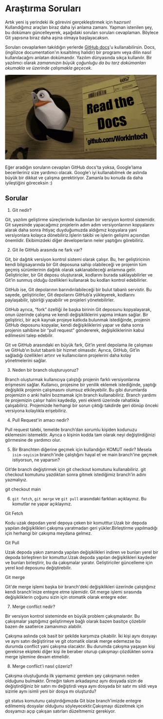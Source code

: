 
# Araştırma Soruları

Artık yeni iş yerindeki ilk görevini gerçekleştirmek için hazırsın! Kullandığımız araçları biraz daha iyi anlama zamanı. Yapman istenilen şey, bu dokümanı güncelleyerek, aşağıdaki soruları soruları cevaplaman. Böylece Git yapısına biraz daha aşina olmaya başlayacaksın.

Soruları cevaplarken takıldığın yerlerde [GitHub docs](https://docs.github.com/en)'u kullanabilirsin. Docs, (ingilizce documentation'ın kısaltılmış halidir) bir programı veya dilin nasıl kullanılacağını anlatan dokümandır. Yazılım dünyasında sıkça kullanılır. Bir yazılımcı olarak _zamanınızın büyük çoğunluğu da bu tarz dokümanları okumakla ve üzerinde çalışmakla geçecek_.

![READ THE DOCS](https://github.com/Workintech/FSWeb-S1G1-Projesi-Web-Development-Projesi-icin-Git/blob/main/read-the-docs-wit.gif?raw=true)

Eğer aradığın soruların cevapları GitHub docs'ta yoksa, Google'lama becerileriniz size yardımcı olacak. Google'ı iyi kullanabilmek de aslında büyük bir dikkat ve çalışma gerektiriyor. Zamanla bu konuda da daha iyileştiğini göreceksin :)

## Sorular


1. Git nedir?

Git, yazılım geliştirme süreçlerinde kullanılan bir versiyon kontrol sistemidir. Git sayesinde yapacağımız projelerin adım adım versiyonlarının kopyalarını alarak daha sonra ihtiyaç duyduğumuzda aldığımız kopyalara yani versiyonlara kolayca dönebiliriz.İşlerin takibi ve işlerin gelişimi açısından önemlidir. Ekibimizdeki diğer developerların neler yaptığını görebiliriz.

2. Git ile GitHub arasında ne fark var?

Git, bir dağıtık versiyon kontrol sistemi olarak çalışır. Bu, her geliştiricinin kendi bilgisayarında bir Git deposuna sahip olabileceği ve projenin tüm geçmiş sürümlerinin dağıtık olarak saklanabileceği anlamına gelir. Geliştiriciler, bir Git deposu oluşturarak, kodlarını burada saklayabilirler ve Git’in sunmuş olduğu özellikleri kullanarak bu kodları kontrol edebilirler.

GitHub ise, Git depolarının barındırılabileceği bir bulut tabanlı servistir. Bu sayede, geliştiriciler, Git depolarını GitHub’a yükleyerek, kodlarını paylaşabilir, işbirliği yapabilir ve projeleri yönetebilirler.

GitHub ayrıca, “fork” özelliği ile başka birinin Git deposunu kopyalayarak, onun üzerinde çalışma ve kendi değişikliklerini yapma imkanı sağlar. Bir geliştirici, bir açık kaynak projeye katkıda bulunmak istediğinde, projenin GitHub deposunu kopyalar, kendi değişikliklerini yapar ve daha sonra projenin sahibine bir “pull request” göndererek, değişikliklerinin kabul edilmesini talep edebilir.

Git ve GitHub arasındaki en büyük fark, Git’in yerel depolama ile çalışması ve GitHub’ın bulut tabanlı bir hizmet olmasıdır. Ayrıca, GitHub, Git’in sağladığı özellikleri artırır ve kullanıcıların projelerini daha kolay yönetmelerini sağlar.

3. Neden bir branch oluşturuyoruz?

Branch oluşturmak kullanıcıya çalıştığı projenin farklı versiyonlarına erişmesini sağlar. Kullanıcı, projesine bir yenilik eklemek istediğinde, yaptığı değişiklik projenin çalışmasını olumsuz etkileyebilir. Bu gibi durumlarda projemizin o anki halini bozmamak için branch kullanabiliriz. Branch yardımı ile projemizin çalışır halini kaydedip, yeni eklenti üzerinde rahatlıkla çalışabiliriz. Projemizde herhangi bir sorun çıktığı takdirde geri dönüp önceki versiyona kolaylıkla erişebiliriz.

4. Pull Request'in amacı nedir?

Pull request talebi, temelde branch’dan sorumlu kişiden kodunuzu eklemesini istemektir. Ayrıca o kişinin kodda tam olarak neyi değiştirdiğinizi görmesine de yardımcı olur.

5. Bir Branchten diğerine geçmek için kullandığın KOMUT nedir? Mesela `isim-soyisim` branch'inde çalıştığını hayal et ve main branch'ine geçmek istiyorsun, ne yaparsın?

Git’de branch değiştirmek için git checkout komutunu kullanabiliriz. git checkout komutunu yazdıktan sonra gitmek istediğimiz branch’in adını yazmalıyız.

git checkout main

6. `git fetch`, `git merge` ve `git pull` arasındaki farklıarı açıklayınız. Bu komutlar ne yapar açıklayınız.

Git Fetch

Kodu uzak depodan yerel depoya çeken bir komutttur.Uzak bir depoda yapılan değişiklikleri çakışma yaratmadan geri yükler.Birleştirme yapılmadığı için herhangi bir çakışma meydana gelmez.

Git Pull

Uzak depoda yakın zamanda yapılan değişiklikleri indiren ve bunları yerel bir depoda birleştiren bir komuttur.Uzak depoda yapılan değişiklikleri kaydeder ve bunları birleştirir, bu da çakışmalar yaratır.
Geliştiriciler güncelleme için yerel kod deposunu değiştirebilir.

Git merge

Git'de merge işlemi başka bir branch'deki değişiklikleri üzerinde çalıştığınız kendi branch'inize entegre etme işlemidir. Git merge işlemi sırasında değişikliklerin çoğunu sizin için otomatik olarak entegre eder.

7. Merge conflict nedir?

Bir versiyon kontrol sisteminde en büyük problem çakışmalardır. Bu çakışmalar yaptığımız geliştirmeye bağlı olarak bazen basitçe çözebilir bazen de saatlerce zamanımızı alabilir.

Çakışma aslında çok basit bir şekilde karşımıza çıkabilir. İki kişi aynı dosyayı ve aynı satırı değiştirirse ve git otomatik olarak merge edemezse bu durumda conflict yani çakışma olacaktır. Bu durumda çakışma yaşayan kişi gerekirse ekipteki diğer kişi ile beraber oturup çakışmayı çözdükten sonra merge işlemine devam etmelidir.

8. Merge conflict'i nasıl çözeriz?

Çakışma oluştuğunda ilk yapmamız gereken şey çakışmanın neden olduğunu bulmaktır. Örneğin takım arkadaşınız aynı dosyada sizin de değiştirdiğiniz bir satırı mı değiştirdi veya aynı dosyada bir satır mı sildi veya sizinle aynı isimli yeni bir dosya mı oluşturdu?

git status komutunu çalıştırdığımızda Git bize branch'imizde entegre edilmemiş dosyalar olduğunu söyleyecektir.Çakışmayı düzeltmek için dosyamızı açıp çakışan satırları düzeltmemiz gerekiyor.